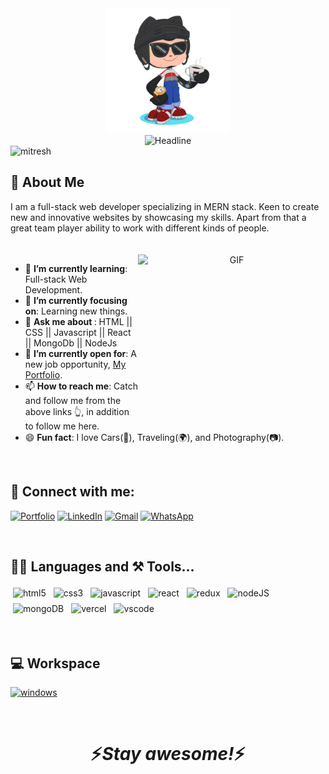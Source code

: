 
<div width="60%">
 <div align=center>
        <img src="https://raw.githubusercontent.com/AhmedFathyDev/AhmedFathyDev/main/GitHub.png" alt="GitHub Octocat Drinking a Cup of Coffee" height="200">
    </div>
    <div align=center>
        <img src="https://readme-typing-svg.herokuapp.com?color=%236FDA44&size=32&center=true&vCenter=true&width=600&height=50&lines=Hi+there+I'm+Mitresh+Prajapati+%F0%9F%91%8B;Full+(Mern)+Stack+Web+Developer;Problem+Solver;NodeJs+Developer;Javascript+Developer" alt="Headline" />
    </div>
</div>

 <div align="left"> <img src="https://komarev.com/ghpvc/?username=MitreshPrajapati&label=Profile%20views&color=0e75b6&style=flat" alt="mitresh" /> </div>
<h2>🚀 About Me</h2>
<div >
  <div width="40%">
  I am a full-stack web developer specializing in MERN stack. Keen to create new and innovative websites by showcasing my skills. Apart from that a great team player ability to work with different kinds of people.
  </div>
 <br/>
 <br/>
 <a target="_blank" align="center">
  <img align="right" top="500" height="250" width="300" alt="GIF" src="https://media.giphy.com/media/SWoSkN6DxTszqIKEqv/giphy.gif" >
</a>
 <ul>
            <li>🌱 <b>I’m currently learning</b>: Full-stack Web Development.</li>
            <li>🎯 <b>I’m currently focusing on</b>: Learning new things.</li>
            <li>💬 <b>Ask me about </b>: HTML || CSS || Javascript || React || MongoDb || NodeJs</li>
            <li>🤔 <b>I’m currently open for</b>: A new job opportunity, <a href="https://mitreshprajapati.github.io/">My Portfolio</a>.</li>
            <li>📫 <b>How to reach me</b>: Catch and follow me from the above links 👆, in addition to follow me here.</li>
            <li>😄 <b>Fun fact</b>: I love Cars(🚗), Traveling(🌍), and Photography(📷).</li>
        </ul>
</div>

<br/>

<h2> 🤝 Connect with me:</h2>
 
[![Portfolio](https://img.shields.io/badge/Portfolio-000000?style=for-the-badge&logo=Portfolio&logoColor=white)](https://mitreshprajapati.github.io/)
[![LinkedIn](https://img.shields.io/badge/LinkedIn-0077B5?style=for-the-badge&logo=linkedin&logoColor=white)](https://www.linkedin.com/in/mitresh-prajapati/)
[![Gmail](https://img.shields.io/badge/Gmail-D14836?style=for-the-badge&logo=gmail&logoColor=white)](mailto:mitreshverma@gmail.com)
[![WhatsApp](https://img.shields.io/badge/WhatsApp-25D366?style=for-the-badge&logo=whatsapp&logoColor=white)](https://wa.me/+918860919561)

<br/>


   <h2>🧑‍💻 Languages and ⚒️ Tools...</h2>
<p align="left">
   <img src="https://img.shields.io/badge/HTML5-E34F26?style=for-the-badge&logo=html5&logoColor=white" alt="html5" style="vertical-align:top; margin:4px">  
   <img src="https://img.shields.io/badge/CSS3-1572B6?style=for-the-badge&logo=css3&logoColor=white" alt="css3" style="vertical-align:top; margin:4px">
   <img src="https://img.shields.io/badge/JavaScript-F7DF1E?style=for-the-badge&logo=javascript&logoColor=black" alt="javascript" style="vertical-align:top; margin:4px">
   <img src="https://img.shields.io/badge/React-20232A?style=for-the-badge&logo=react&logoColor=61DAFB" alt="react" style="vertical-align:top; margin:4px">
   <img src="https://img.shields.io/badge/Redux-593D88?style=for-the-badge&logo=redux&logoColor=white" alt="redux" style="vertical-align:top; margin:4px">
   <img src="https://img.shields.io/badge/Node.js-43853D?style=for-the-badge&logo=node.js&logoColor=white" alt="nodeJS" style="vertical-align:top; margin:4px"> 
   <img src="https://img.shields.io/badge/MongoDB-4EA94B?style=for-the-badge&logo=mongodb&logoColor=white" alt="mongoDB" style="vertical-align:top; margin:4px">
   <img src="https://img.shields.io/badge/Vercel-000000?style=for-the-badge&logo=vercel&logoColor=white" alt="vercel" style="vertical-align:top; margin:4px">
 
   <img src="https://img.shields.io/badge/VSCode-0078D4?style=for-the-badge&logo=visual%20studio%20code&logoColor=white" alt="vscode" style="vertical-align:top; margin:4px">
 
</p>
<br/>

<h2>💻 Workspace</h2>

[![windows](https://img.shields.io/badge/Windows-0078D6?style=for-the-badge&logo=windows&logoColor=white)](https://mitreshprajapati.github.io/)


 <br/>







<h1 align='center'>⚡️<i>Stay awesome!</i>⚡️</h1>

  
